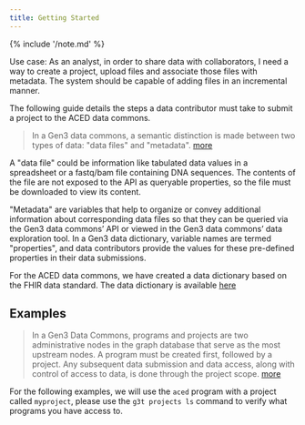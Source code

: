 ```yaml
---
title: Getting Started
---
```


{% include '/note.md' %}

Use case: As an analyst, in order to share data with collaborators, I need a way to create a project, upload files and associate those files with metadata. The system should be capable of adding files in an incremental manner.

The following guide details the steps a data contributor must take to submit a project to the ACED data commons.

> In a Gen3 data commons, a semantic distinction is made between two types of data: "data files" and "metadata". [more](https://gen3.org/resources/user/dictionary/#understanding-data-representation-in-gen3)

A "data file" could be information like tabulated data values in a spreadsheet or a fastq/bam file containing DNA sequences. The contents of the file are not exposed to the API as queryable properties, so the file must be downloaded to view its content.

"Metadata" are variables that help to organize or convey additional information about corresponding data files so that they can be queried via the Gen3 data commons’ API or viewed in the Gen3 data commons’ data exploration tool. In a Gen3 data dictionary, variable names are termed "properties", and data contributors provide the values for these pre-defined properties in their data submissions.

For the ACED data commons, we have created a data dictionary based on the FHIR data standard. The data dictionary is available [here](https://github.com/bmeg/iceberg-schema-tools)

## Examples

> In a Gen3 Data Commons, programs and projects are two administrative nodes in the graph database that serve as the most upstream nodes. A program must be created first, followed by a project. Any subsequent data submission and data access, along with control of access to data, is done through the project scope.
> [more](https://gen3.org/resources/operator/#6-programs-and-projects)

For the following examples, we will use the `aced` program with a project called `myproject`, please use the `g3t projects ls` command to verify what programs you have access to.
